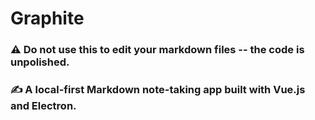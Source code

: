# Graphite 
### ⚠️ Do not use this to edit your markdown files -- the code is unpolished.
### ✍️ A local-first Markdown note-taking app built with Vue.js and Electron.
